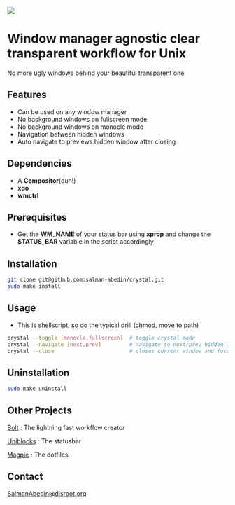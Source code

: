 ![](demo/preview.gif)

# Window manager agnostic clear transparent workflow for Unix

No more ugly windows behind your beautiful transparent one

## Features

-  Can be used on any window manager
-  No background windows on fullscreen mode
-  No background windows on monocle mode
-  Navigation between hidden windows
-  Auto navigate to previews hidden window after closing

## Dependencies

-  A **Compositor**(duh!)
-  **xdo**
-  **wmctrl**

## Prerequisites

-  Get the **WM_NAME** of your status bar using **xprop** and change the **STATUS_BAR** variable in the script accordingly

## Installation

```sh
git clone git@github.com:salman-abedin/crystal.git
sudo make install
```

## Usage

- This is shellscript, so do the typical drill (chmod, move to path)

```sh
crystal --toggle [monocle,fullscreen]  # toggle crystal mode
crystal --navigate [next,prev]         # navigate to next/prev hidden windows
crystal --close                        # closes current window and focuses on the previous one
```

## Uninstallation

```sh
sudo make uninstall
```

## Other Projects

[Bolt](https://github.com/salman-abedin/bolt)
: The lightning fast workflow creator

[Uniblocks](https://github.com/salman-abedin/uniblocks)
: The statusbar

[Magpie](https://github.com/salman-abedin/magpie)
: The dotfiles

## Contact

SalmanAbedin@disroot.org
